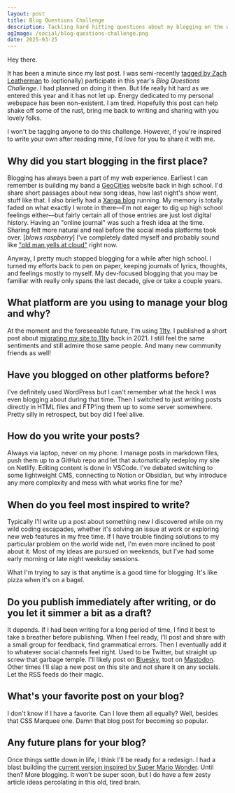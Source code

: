 ```yaml
---
layout: post
title: Blog Questions Challenge
description: Tackling hard hitting questions about my blogging on the web
ogImage: /social/blog-questions-challenge.png
date: 2025-03-25
---
```


Hey there.

It has been a minute since my last post. I was semi-recently [tagged by Zach Leatherman](https://www.zachleat.com/web/blogging/) to (optionally) participate in this year's _Blog Questions Challenge_. I had planned on doing it then. But life really hit hard as we entered this year and it has not let up. Energy dedicated to my personal webspace has been non-existent. I am tired. Hopefully this post can help shake off some of the rust, bring me back to writing and sharing with you lovely folks.

I won't be tagging anyone to do this challenge. However, if you're inspired to write your own after reading mine, I'd love for you to share it with me.

## Why did you start blogging in the first place?

Blogging has always been a part of my web experience. Earliest I can remember is building my band a [GeoCities](https://en.wikipedia.org/wiki/GeoCities) website back in high school. I'd share short passages about new song ideas, how last night's show went, stuff like that. I also briefly had a [Xanga blog](https://en.wikipedia.org/wiki/Xanga) running. My memory is totally faded on what exactly I wrote in there—I'm not eager to dig up high school feelings either—but fairly certain all of those entries are just lost digital history. Having an "online journal" was such a fresh idea at the time. Sharing felt more natural and real before the social media platforms took over. [_blows raspberry_] I've completely dated myself and probably sound like ["old man yells at cloud"](https://knowyourmeme.com/memes/old-man-yells-at-cloud) right now.

Anyway, I pretty much stopped blogging for a while after high school. I turned my efforts back to pen on paper, keeping journals of lyrics, thoughts, and feelings mostly to myself. My dev-focused blogging that you may be familiar with really only spans the last decade, give or take a couple years. 

## What platform are you using to manage your blog and why?

At the moment and the foreseeable future, I'm using [11ty](https://www.11ty.dev/). I published a short post about [migrating my site to 11ty](https://ryanmulligan.dev/blog/migrating-to-11ty/) back in 2021. I still feel the same sentiments and still admire those same people. And many new community friends as well!

## Have you blogged on other platforms before?

I've definitely used WordPress but I can't remember what the heck I was even blogging about during that time. Then I switched to just writing posts directly in HTML files and FTP'ing them up to some server somewhere. Pretty silly in retrospect, but boy did I feel alive.

## How do you write your posts?

Always via laptop, never on my phone. I manage posts in markdown files, push them up to a GitHub repo and let that automatically redeploy my site on Netlify. Editing content is done in VSCode. I've debated switching to some lightweight CMS, connecting to Notion or Obsidian, but why introduce any more complexity and mess with what works fine for me?

## When do you feel most inspired to write?

Typically I'll write up a post about something new I discovered while on my wild coding escapades, whether it's solving an issue at work or exploring new web features in my free time. If I have trouble finding solutions to my particular problem on the world wide net, I'm even more inclined to post about it. Most of my ideas are pursued on weekends, but I've had some early morning or late night weekday sessions.

What I'm trying to say is that anytime is a good time for blogging. It's like pizza when it's on a bagel.

## Do you publish immediately after writing, or do you let it simmer a bit as a draft?

It depends. If I had been writing for a long period of time, I find it best to take a breather before publishing. When I feel ready, I'll post and share with a small group for feedback, find grammatical errors. Then I eventually add it to whatever social channels feel right. Used to be Twitter, but straight up screw that garbage temple. I'll likely post on [Bluesky](https://bsky.app/profile/ryanmulligan.dev), toot on [Mastodon](https://fosstodon.org/@hexagoncircle). Other times I'll slap a new post on this site and not share it on any socials. Let the RSS feeds do their magic.

## What's your favorite post on your blog?

I don't know if I have a favorite. Can I love them all equally? Well, besides that CSS Marquee one. Damn that blog post for becoming so popular.

## Any future plans for your blog?

Once things settle down in life, I think I'll be ready for a redesign. I had a blast building the [current version inspired by Super Mario Wonder](https://ryanmulligan.dev/blog/site-rebuild/). Until then? More blogging. It won't be super soon, but I do have a few zesty article ideas percolating in this old, tired brain.